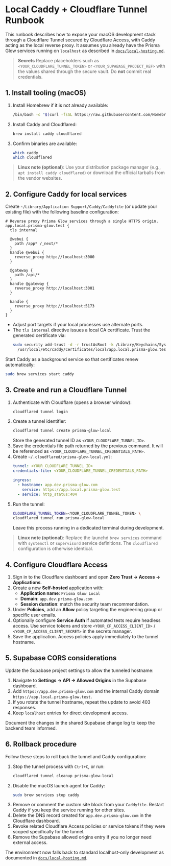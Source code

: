# Local Caddy + Cloudflare Tunnel Runbook

This runbook describes how to expose your macOS development stack through a Cloudflare Tunnel secured by Cloudflare Access, with Caddy acting as the local reverse proxy. It assumes you already have the Prisma Glow services running on `localhost` as described in [`docs/local-hosting.md`](./local-hosting.md).

> **Secrets**
> Replace placeholders such as `<YOUR_CLOUDFLARE_TUNNEL_TOKEN>` or `<YOUR_SUPABASE_PROJECT_REF>` with the values shared through the secure vault. Do **not** commit real credentials.

## 1. Install tooling (macOS)

1. Install Homebrew if it is not already available:
   ```bash
   /bin/bash -c "$(curl -fsSL https://raw.githubusercontent.com/Homebrew/install/HEAD/install.sh)"
   ```
2. Install Caddy and Cloudflared:
   ```bash
   brew install caddy cloudflared
   ```
3. Confirm binaries are available:
   ```bash
   which caddy
   which cloudflared
   ```

> **Linux note (optional)**: Use your distribution package manager (e.g., `apt install caddy cloudflared`) or download the official tarballs from the vendor websites.

## 2. Configure Caddy for local services

Create `~/Library/Application Support/Caddy/Caddyfile` (or update your existing file) with the following baseline configuration:

```caddyfile
# Reverse proxy Prisma Glow services through a single HTTPS origin.
app.local.prisma-glow.test {
  tls internal

  @webui {
    path /app* /_next/*
  }
  handle @webui {
    reverse_proxy http://localhost:3000
  }

  @gateway {
    path /api/*
  }
  handle @gateway {
    reverse_proxy http://localhost:3001
  }

  handle {
    reverse_proxy http://localhost:5173
  }
}
```

- Adjust port targets if your local processes use alternate ports.
- The `tls internal` directive issues a local CA certificate. Trust the generated certificate via:
  ```bash
  sudo security add-trust -d -r trustAsRoot -k /Library/Keychains/System.keychain \
    /usr/local/etc/caddy/certificates/local/app.local.prisma-glow.test.crt
  ```

Start Caddy as a background service so that certificates renew automatically:
```bash
sudo brew services start caddy
```

## 3. Create and run a Cloudflare Tunnel

1. Authenticate with Cloudflare (opens a browser window):
   ```bash
   cloudflared tunnel login
   ```
2. Create a tunnel identifier:
   ```bash
   cloudflared tunnel create prisma-glow-local
   ```
   Store the generated tunnel ID as `<YOUR_CLOUDFLARE_TUNNEL_ID>`.
3. Save the credentials file path returned by the previous command. It will be referenced as `<YOUR_CLOUDFLARE_TUNNEL_CREDENTIALS_PATH>`.
4. Create `~/.cloudflared/prisma-glow-local.yml`:
   ```yaml
   tunnel: <YOUR_CLOUDFLARE_TUNNEL_ID>
   credentials-file: <YOUR_CLOUDFLARE_TUNNEL_CREDENTIALS_PATH>

   ingress:
     - hostname: app.dev.prisma-glow.com
       service: https://app.local.prisma-glow.test
     - service: http_status:404
   ```
5. Run the tunnel:
   ```bash
   CLOUDFLARE_TUNNEL_TOKEN=<YOUR_CLOUDFLARE_TUNNEL_TOKEN> \
   cloudflared tunnel run prisma-glow-local
   ```
   Leave this process running in a dedicated terminal during development.

> **Linux note (optional)**: Replace the launchd `brew services` command with `systemctl` or `supervisord` service definitions. The `cloudflared` configuration is otherwise identical.

## 4. Configure Cloudflare Access

1. Sign in to the Cloudflare dashboard and open **Zero Trust → Access → Applications**.
2. Create a new **Self-hosted** application with:
   - **Application name**: `Prisma Glow Local`
   - **Domain**: `app.dev.prisma-glow.com`
   - **Session duration**: match the security team recommendation.
3. Under **Policies**, add an **Allow** policy targeting the engineering group or specific user emails.
4. Optionally configure **Service Auth** if automated tests require headless access. Use service tokens and store `<YOUR_CF_ACCESS_CLIENT_ID>` / `<YOUR_CF_ACCESS_CLIENT_SECRET>` in the secrets manager.
5. Save the application. Access policies apply immediately to the tunnel hostname.

## 5. Supabase CORS considerations

Update the Supabase project settings to allow the tunneled hostname:

1. Navigate to **Settings → API → Allowed Origins** in the Supabase dashboard.
2. Add `https://app.dev.prisma-glow.com` and the internal Caddy domain `https://app.local.prisma-glow.test`.
3. If you rotate the tunnel hostname, repeat the update to avoid 403 responses.
4. Keep `localhost` entries for direct development access.

Document the changes in the shared Supabase change log to keep the backend team informed.

## 6. Rollback procedure

Follow these steps to roll back the tunnel and Caddy configuration:

1. Stop the tunnel process with `Ctrl+C`, or run:
   ```bash
   cloudflared tunnel cleanup prisma-glow-local
   ```
2. Disable the macOS launch agent for Caddy:
   ```bash
   sudo brew services stop caddy
   ```
3. Remove or comment the custom site block from your `Caddyfile`. Restart Caddy if you keep the service running for other sites.
4. Delete the DNS record created for `app.dev.prisma-glow.com` in the Cloudflare dashboard.
5. Revoke related Cloudflare Access policies or service tokens if they were scoped specifically for the tunnel.
6. Remove the Supabase allowed origins entry if you no longer need external access.

The environment now falls back to standard localhost-only development as documented in [`docs/local-hosting.md`](./local-hosting.md).

